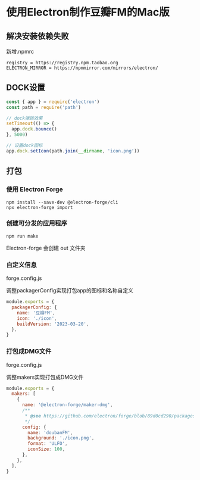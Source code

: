 # 使用Electron制作豆瓣FM的Mac版

## 解决安装依赖失败

新增.npmrc

```
registry = https://registry.npm.taobao.org
ELECTRON_MIRROR = https://npmmirror.com/mirrors/electron/
```

## DOCK设置

```js
const { app } = require('electron')
const path = require('path')

// dock弹跳效果
setTimeout(() => {
  app.dock.bounce()
}, 5000)

// 设置dock图标
app.dock.setIcon(path.join(__dirname, 'icon.png'))
```

## 打包

### 使用 Electron Forge

```
npm install --save-dev @electron-forge/cli
npx electron-forge import
```

### 创建可分发的应用程序

```
npm run make
```

Electron-forge 会创建 out 文件夹

### 自定义信息

forge.config.js

调整packagerConfig实现打包app的图标和名称自定义

```js
module.exports = {
  packagerConfig: {
    name: '豆瓣FM',
    icon: './icon',
    buildVersion: '2023-03-20',
  },
}
```

### 打包成DMG文件

forge.config.js

调整makers实现打包成DMG文件

```js
module.exports = {
  makers: [
    {
      name: '@electron-forge/maker-dmg',
      /**
       * @see https://github.com/electron/forge/blob/89d0cd290/packages/maker/dmg/src/Config.ts
       */
      config: {
        name: 'doubanFM',
        background: './icon.png',
        format: 'ULFO',
        iconSize: 100,
      },
    },
  ],
}
```
